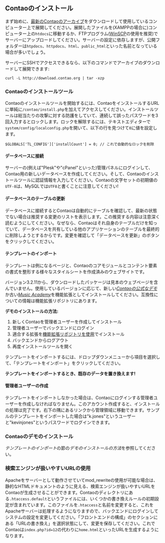 ## Contaoのインストール

まず始めに、[最新のContaoのアーカイブ][1]をダウンロードして使用しているコンピューター上で展開してください。展開したファイルを(XAMPPの場合に)コンピューター上の`htdocs`に移動するか、FTPプログラム([WinSCP][2]の使用を推奨)でサーバーにアップロードしてください。サーバーの設定に依存しますが、公開フォルダーは`htpdocs`、`httpdocs`、`html`、`public_html`といった名前となっている場合が多いでしょう。

サーバーにSSHでアクセスできるなら、以下のコマンドでアーカイブのダウンロードして展開できます:


``` {.bash}
curl -L http://download.contao.org | tar -xzp
```


### Contaoのインストールツール

Contaoのインストールツールを開始するには、ContaoをインストールするURLに単純に`/contao/install.php`を加えてアクセスしてください。インストールツールは総当たりの攻撃に対する防護をしていて、連続して誤ったパスワードを3回入力するとロックします。ロックを解除するには、テキストエディターで`system/config/localconfig.php`を開いて、以下の行を見つけて`0`に値を設定します。

``` {.php}
$GLOBALS['TL_CONFIG']['installCount'] = 0; // これで自動的なロックを削除
```


#### データベースに接続

サーバーの(例えば"Plesk"や"cPanel"といった)管理パネルにログインして、Contao用の新しいデータベースを作成してください。そして、Contaoのインストールツールに認証情報を入力してください。Contaoの文字セットの初期値の`UTF-8`は、MySQLでは`UTF8`と書くことに注意してください!


#### データベースのテーブルの更新

データベースに接続するとContaoは自動的にテーブルを確認して、最新の状態でない場合は推奨する変更のリストを表示します。この推奨する内容は注意深く読むようにしてください。なぜなら、Contaoはそれ自身のテーブルだけを知っていて、データベースを共有している他のアプリケーションのテーブルを最終的に削除しようとするからです。変更を確認して「データベースを更新」のボタンをクリックしてください。


#### テンプレートのインポート

テンプレートは例になるページと、Contaoのコアモジュールとコンテント要素の書式を整形する様々なスタイルシートを作成済みのウェブサイトです。

バージョン3.2.11から、ダウンロードしたパッケージは見本のウェブページを含んでいません。使用しているバージョンに応じて、新しい[*Contaoの公式なデモ*][3]か古い[*Music Academy*][4]を機能拡張としてインストールしてください。互換性についての情報は機能拡張リポジトリにあります。

**デモのインストールの方法:**

1. 新しくContaoを管理者ユーザーを作成してインストール
2. 管理者ユーザーでバックエンドにログイン
3. 適合する拡張を[機能拡張リポジトリを使用][5]でインストール
4. バックエンドからログアウト
5. 再度インストールツールを開く

テンプレートをインポートするには、ドロップダウンメニューから項目を選択して、「テンプレートをインポート」をクリックしてください。

**テンプレートをインポートするとき、既存のデータを置き換えます!**


#### 管理者ユーザーの作成

テンプレートをインポートしなかった場合は、Contaoにログインする管理者ユーザーを作成しなければなりません。このアカウント作成すると、インストールの処理は完了です。右下の隅にあるリンクから管理領域に移動できます。サンプルのテンプレートをインポートした場合は"k.jones"というユーザーと"kevinjones"というパスワードでログインできます。


### Contaoのデモのインストール

*テンプレートのインポート*の節の*デモのインストールの方法*を参照してください。


### 検索エンジンが扱いやすいURLの使用

Apacheをサーバーとして動作させていてmod_rewriteの使用が可能な場合は、静的なHTMLドキュメントのように見える、検索エンジンが扱いやすいURLをContaoが生成させることができます。Contaoのディレクトリにある`.htaccess.default`というファイルには、いくつかの書き換えルールの初期設定が含まれています。このファイルを`.htaccess`と名前を変更すると、これをApacheサーバーは処理するようになりますので、バックエンドにログインしてシステムの設定を変更してください。「フロントエンドの構成」のセクションにある「URLの書き換え」を選択状態にして、変更を保存してください。これでContaoは`index.php?id=12`の代わりに`home.html`といったURLを生成するようになります。


[1]: https://contao.org/en/download.html
[2]: http://www.winscp.net/
[3]: https://contao.org/en/extension-list/view/official_demo.en.html
[4]: https://contao.org/en/extension-list/view/music_academy.en.html
[5]: ../05-system-administration/extensions.md#extension-catalog
